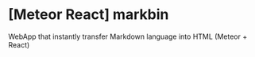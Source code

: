 # [Meteor React] markbin
WebApp that instantly transfer Markdown language into HTML (Meteor + React)
